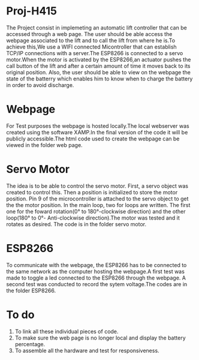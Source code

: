 # Proj-H415
The Project consist in implemeting an automatic lift controller that can be accessed through a web page. The user should be able access the webpage associated to the lift and to call the lift from where he is.To achieve this,We use a WIFI connected Micontroller that can establish TCP/IP connections with a server.The ESP8266 is connected to a servo motor.When the motor is activated by the ESP8266,an actuator pushes the call button of the lift and after a certain amount of time it moves back to its original position.  Also, the user should be able to view on the webpage the state of the batterry which enables him to know when to charge the battery in order to avoid discharge.

# Webpage
For Test purposes the webpage is hosted locally.The local webserver was created using the software XAMP.In the final version of the code it  will be publicly accessible.The html code used to create the webpage can be viewed in the folder web page.

# Servo Motor
The idea is to be able to control the servo motor. First, a servo object was created to control this. Then a position is initialized to store the motor position. Pin 9 of the microcontroller is attached to the servo object to get the the motor position. In the main loop, two for loops are written. The first one for the foward rotation(0° to 180°-clockwise direction) and the other loop(180° to 0°- Anti-clockwise direction).The motor was tested and it rotates as desired. The code is in the folder servo motor. 

# ESP8266
To communicate with the webpage, the ESP8266 has to be connected to the same network as the computer hosting the webpage.A first test was made to toggle a led connected to the ESP8266 through the webpage.
A second test was conducted to record the sytem voltage.The codes are in the folder ESP8266.

# To do
1. To link all these individual pieces of code.
2. To make sure the web page is no longer local and display the battery percentage.
3. To assemble all the hardware and test for responsiveness.
 
